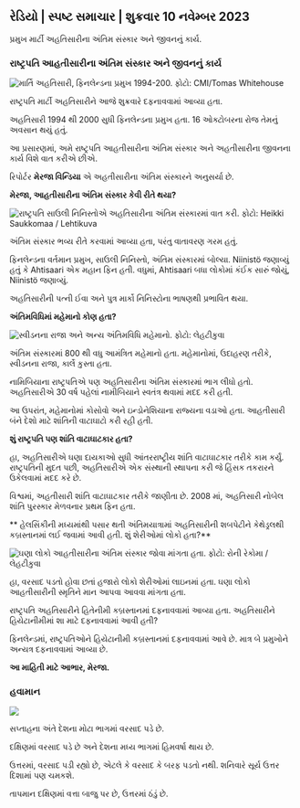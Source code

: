 ## રેડિયો \| સ્પષ્ટ સમાચાર \| શુક્રવાર 10 નવેમ્બર 2023

પ્રમુખ માર્ટી અહતિસારીના અંતિમ સંસ્કાર અને જીવનનું કાર્ય.

### રાષ્ટ્રપતિ આહતીસારીના અંતિમ સંસ્કાર અને જીવનનું કાર્ય

![માર્તિ અહતિસારી, ફિનલેન્ડના પ્રમુખ 1994-200. ફોટો: CMI/Tomas Whitehouse](https://images.cdn.yle.fi/image/upload/c_crop,h_1080,w_1919,x_0,y_0/ar_1.777777777777777,c_fill,g_faces,h_6275/0p_0d.w.q_auto:eco/f_auto/fl_lossy/v1699528852/39-1197047654a2d3334539)

રાષ્ટ્રપતિ માર્ટી અહતિસારીને આજે શુક્રવારે દફનાવવામાં આવ્યા હતા.

અહતિસારી 1994 થી 2000 સુધી ફિનલેન્ડના પ્રમુખ હતા. 16 ઓક્ટોબરના રોજ તેમનું અવસાન થયું હતું.

આ પ્રસારણમાં, અમે રાષ્ટ્રપતિ આહતીસારીના અંતિમ સંસ્કાર અને અહતીસારીના જીવનના કાર્ય વિશે વાત કરીએ છીએ.

રિપોર્ટર **મેરજા વિન્ડિયા** એ અહતીસારીના અંતિમ સંસ્કારને અનુસર્યા છે.

**મેરજા, આહતીસારીના અંતિમ સંસ્કાર કેવી રીતે થયા?**

![રાષ્ટ્રપતિ સાઉલી નિનિસ્તોએ અહતિસારીના અંતિમ સંસ્કારમાં વાત કરી. ફોટો: Heikki Saukkomaa / Lehtikuva](https://images.cdn.yle.fi/image/upload/c_crop,h_2880,w_5120,x_0,y_259/ar_1.777777777777777,c_fill,g_7777777,c_fill,g_6_1/20p_00/0p_0,0q_auto:eco/f_auto/fl_lossy/v1699619473/39-1198810654e20fbae885)

અંતિમ સંસ્કાર ભવ્ય રીતે કરવામાં આવ્યા હતા, પરંતુ વાતાવરણ ગરમ હતું.

ફિનલેન્ડના વર્તમાન પ્રમુખ, સાઉલી નિનિસ્તો, અંતિમ સંસ્કારમાં બોલ્યા. Niinistö જણાવ્યું હતું કે Ahtisaari એક મહાન ફિન હતી. વધુમાં, Ahtisaari બધા લોકોમાં કંઈક સારું જોયું, Niinistö જણાવ્યું.

અહતિસારીની પત્ની ઈવા અને પુત્ર માર્કો નિનિસ્ટોના ભાષણથી પ્રભાવિત થયા.

**અંતિમવિધિમાં મહેમાનો કોણ હતા?**

![સ્વીડનના રાજા અને અન્ય અંતિમવિધિ મહેમાનો. ફોટો: લેહટીકુવા](https://images.cdn.yle.fi/image/upload/c_crop,h_2880,w_5120,x_0,y_138/ar_1.77777777777777,c_fill,g_faces,h_675,w/1_200/d_co/f_auto/fl_lossy/v1699627300/39-1199035654e40494d395)

અંતિમ સંસ્કારમાં 800 થી વધુ આમંત્રિત મહેમાનો હતા. મહેમાનોમાં, ઉદાહરણ તરીકે, સ્વીડનના રાજા, કાર્લે કુસ્તા હતા.

નામિબિયાના રાષ્ટ્રપતિએ પણ અહતિસારીના અંતિમ સંસ્કારમાં ભાગ લીધો હતો. અહતિસારીએ 30 વર્ષ પહેલાં નામીબિયાને સ્વતંત્ર થવામાં મદદ કરી હતી.

આ ઉપરાંત, મહેમાનોમાં કોસોવો અને ઇન્ડોનેશિયાના રાજ્યના વડાઓ હતા. આહતીસારી બંને દેશો માટે શાંતિની વાટાઘાટો કરી રહી હતી.

**શું રાષ્ટ્રપતિ પણ શાંતિ વાટાઘાટકાર હતા?**

હા, અહતિસારીએ ઘણા દાયકાઓ સુધી આંતરરાષ્ટ્રીય શાંતિ વાટાઘાટકાર તરીકે કામ કર્યું. રાષ્ટ્રપતિની મુદત પછી, અહતિસારીએ એક સંસ્થાની સ્થાપના કરી જે હિંસક તકરારને ઉકેલવામાં મદદ કરે છે.

વિશ્વમાં, અહતીસારી શાંતિ વાટાઘાટકાર તરીકે જાણીતા છે. 2008 માં, અહતિસારી નોબેલ શાંતિ પુરસ્કાર મેળવનાર પ્રથમ ફિન હતા.

** હેલસિંકીની મધ્યમાંથી પસાર થતી અંતિમયાત્રામાં અહતિસારીની શબપેટીને કેથેડ્રલથી કબ્રસ્તાનમાં લઈ જવામાં આવી હતી. શું શેરીઓમાં લોકો હતા?**

![ઘણા લોકો આહતીસારીના અંતિમ સંસ્કાર જોવા માંગતા હતા. ફોટો: રોની રેકોમા / લેહટીકુવા](https://images.cdn.yle.fi/image/upload/c_crop,h_2880,w_5120,x_0,y_11/ar_1.7777777777777777,c_fill,g_faces,h_10/01/120/q_auto:eco/f_auto/fl_lossy/v1699619608/39-1198819654e22ed1c931)

હા, વરસાદ પડતો હોવા છતાં હજારો લોકો શેરીઓમાં લાઇનમાં હતા. ઘણા લોકો આહતીસારીની સ્મૃતિને માન આપવા આવવા માંગતા હતા.

રાષ્ટ્રપતિ અહતિસારીને હિતેનીમી કબ્રસ્તાનમાં દફનાવવામાં આવ્યા હતા. અહતિસારીને હિયેટાનીમીમાં શા માટે દફનાવવામાં આવી હતી?

ફિનલેન્ડમાં, રાષ્ટ્રપતિઓને હિયેટાનીમી કબ્રસ્તાનમાં દફનાવવામાં આવે છે. માત્ર બે પ્રમુખોને અન્યત્ર દફનાવવામાં આવ્યા છે.

**આ માહિતી માટે આભાર, મેરજા.**

### હવામાન

![](https://images.cdn.yle.fi/image/upload/c_crop,h_1080,w_1919,x_0,y_0/ar_1.7777777777777777,c_fill,g_faces,h_675,w_1200/dco.f_auto/fl_lossy/v1699633281/39-1199138654e58651ee77)

સપ્તાહના અંતે દેશના મોટા ભાગમાં વરસાદ પડે છે.

દક્ષિણમાં વરસાદ પડે છે અને દેશના મધ્ય ભાગમાં હિમવર્ષા થાય છે.

ઉત્તરમાં, વરસાદ પડી રહ્યો છે, એટલે કે વરસાદ કે બરફ પડતો નથી. શનિવારે સૂર્ય ઉત્તર દિશામાં પણ ચમકશે.

તાપમાન દક્ષિણમાં વત્તા બાજુ પર છે, ઉત્તરમાં ઠંડું છે.